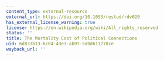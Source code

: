 ```yaml
---
content_type: external-resource
external_url: https://doi.org/10.1093/restud/rdv020
has_external_license_warning: true
license: https://en.wikipedia.org/wiki/All_rights_reserved
status: ''
title: The Mortality Cost of Political Connections
uid: 6d833b13-6c04-43e3-ab97-5d0d611270ce
wayback_url: ''
---
```

